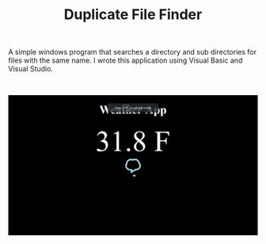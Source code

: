 <h1 align="center">Duplicate File Finder</h1>
<br>
<p>
  A simple windows program that searches a directory and sub directories for files with the same name. I wrote this application using Visual Basic and Visual Studio.
</p>
<br>
<p align="center">
  <img src="https://github.com/Obsessive-Coder/Weather-App/blob/master/images/screenshot.png?raw=true" width="550">
</p>
